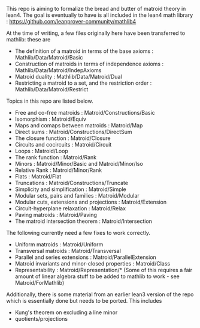 This repo is aiming to formalize the bread and butter of matroid theory in lean4.
The goal is eventually to have is all included in the lean4 math library : 
https://github.com/leanprover-community/mathlib4


At the time of writing, a few files originally here have been transferred to 
mathlib: these are

* The definition of a matroid in terms of the base axioms : Mathlib/Data/Matroid/Basic
* Construction of matroids in terms of independence axioms : Mathlib/Data/Matroid/IndepAxioms
* Matroid duality : Mathlib/Data/Matroid/Dual
* Restricting a matroid to a set, and the restriction order : Mathlib/Data/Matroid/Restrict

Topics in this repo are listed below. 

* Free and co-free matroids : Matroid/Constructions/Basic
* Isomorphism : Matroid/Equiv
* Maps and comaps between matroids : Matroid/Map
* Direct sums : Matroid/Constructions/DirectSum
* The closure function : Matroid/Closure
* Circuits and cocircuits : Matroid/Circuit
* Loops : Matroid/Loop
* The rank function : Matroid/Rank
* Minors : Matroid/Minor/Basic and Matroid/Minor/Iso
* Relative Rank : Matroid/Minor/Rank
* Flats : Matroid/Flat
* Truncations : Matroid/Constructions/Truncate
* Simplicity and simplification : Matroid/Simple
* Modular sets, pairs and families : Matroid/Modular
* Modular cuts, extensions and projections : Matroid/Extension
* Circuit-hyperplane relaxation : Matroid/Relax
* Paving matroids : Matroid/Paving
* The matroid intersection theorem : Matroid/Intersection

The following currently need a few fixes to work correctly. 
* Uniform matroids : Matroid/Uniform
* Transversal matroids : Matroid/Transversal
* Parallel and series extensions : Matroid/ParallelExtension
* Matroid invariants and minor-closed properties : Matroid/Class
* Representability : Matroid/Representation/* 
  (Some of this requires a fair amount of linear algebra stuff to be added to mathlib to work - see Matroid/ForMathlib)

  


Additionally, there is some material from an earlier lean3 version of the repo 
which is essentially done but needs to be ported. This includes

- Kung's theorem on excluding a line minor
- quotients/projections

